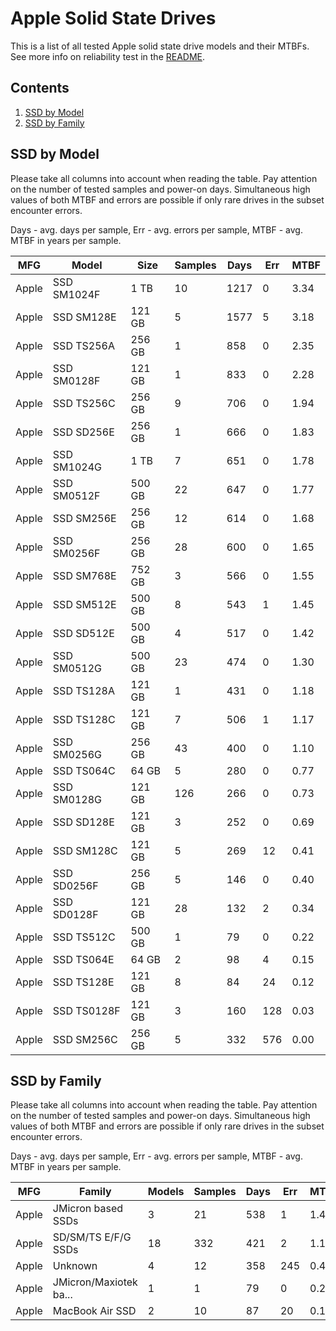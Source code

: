 Apple Solid State Drives
========================

This is a list of all tested Apple solid state drive models and their MTBFs. See
more info on reliability test in the [README](https://github.com/linuxhw/SMART).

Contents
--------

1. [ SSD by Model  ](#ssd-by-model)
2. [ SSD by Family ](#ssd-by-family)

SSD by Model
------------

Please take all columns into account when reading the table. Pay attention on the
number of tested samples and power-on days. Simultaneous high values of both MTBF
and errors are possible if only rare drives in the subset encounter errors.

Days - avg. days per sample,
Err  - avg. errors per sample,
MTBF - avg. MTBF in years per sample.

| MFG       | Model              | Size   | Samples | Days  | Err   | MTBF |
|-----------|--------------------|--------|---------|-------|-------|------|
| Apple     | SSD SM1024F        | 1 TB   | 10      | 1217  | 0     | 3.34   |
| Apple     | SSD SM128E         | 121 GB | 5       | 1577  | 5     | 3.18   |
| Apple     | SSD TS256A         | 256 GB | 1       | 858   | 0     | 2.35   |
| Apple     | SSD SM0128F        | 121 GB | 1       | 833   | 0     | 2.28   |
| Apple     | SSD TS256C         | 256 GB | 9       | 706   | 0     | 1.94   |
| Apple     | SSD SD256E         | 256 GB | 1       | 666   | 0     | 1.83   |
| Apple     | SSD SM1024G        | 1 TB   | 7       | 651   | 0     | 1.78   |
| Apple     | SSD SM0512F        | 500 GB | 22      | 647   | 0     | 1.77   |
| Apple     | SSD SM256E         | 256 GB | 12      | 614   | 0     | 1.68   |
| Apple     | SSD SM0256F        | 256 GB | 28      | 600   | 0     | 1.65   |
| Apple     | SSD SM768E         | 752 GB | 3       | 566   | 0     | 1.55   |
| Apple     | SSD SM512E         | 500 GB | 8       | 543   | 1     | 1.45   |
| Apple     | SSD SD512E         | 500 GB | 4       | 517   | 0     | 1.42   |
| Apple     | SSD SM0512G        | 500 GB | 23      | 474   | 0     | 1.30   |
| Apple     | SSD TS128A         | 121 GB | 1       | 431   | 0     | 1.18   |
| Apple     | SSD TS128C         | 121 GB | 7       | 506   | 1     | 1.17   |
| Apple     | SSD SM0256G        | 256 GB | 43      | 400   | 0     | 1.10   |
| Apple     | SSD TS064C         | 64 GB  | 5       | 280   | 0     | 0.77   |
| Apple     | SSD SM0128G        | 121 GB | 126     | 266   | 0     | 0.73   |
| Apple     | SSD SD128E         | 121 GB | 3       | 252   | 0     | 0.69   |
| Apple     | SSD SM128C         | 121 GB | 5       | 269   | 12    | 0.41   |
| Apple     | SSD SD0256F        | 256 GB | 5       | 146   | 0     | 0.40   |
| Apple     | SSD SD0128F        | 121 GB | 28      | 132   | 2     | 0.34   |
| Apple     | SSD TS512C         | 500 GB | 1       | 79    | 0     | 0.22   |
| Apple     | SSD TS064E         | 64 GB  | 2       | 98    | 4     | 0.15   |
| Apple     | SSD TS128E         | 121 GB | 8       | 84    | 24    | 0.12   |
| Apple     | SSD TS0128F        | 121 GB | 3       | 160   | 128   | 0.03   |
| Apple     | SSD SM256C         | 256 GB | 5       | 332   | 576   | 0.00   |

SSD by Family
-------------

Please take all columns into account when reading the table. Pay attention on the
number of tested samples and power-on days. Simultaneous high values of both MTBF
and errors are possible if only rare drives in the subset encounter errors.

Days - avg. days per sample,
Err  - avg. errors per sample,
MTBF - avg. MTBF in years per sample.

| MFG       | Family                 | Models | Samples | Days  | Err   | MTBF |
|-----------|------------------------|--------|---------|-------|-------|------|
| Apple     | JMicron based SSDs     | 3      | 21      | 538   | 1     | 1.40   |
| Apple     | SD/SM/TS E/F/G SSDs    | 18     | 332     | 421   | 2     | 1.13   |
| Apple     | Unknown                | 4      | 12      | 358   | 245   | 0.47   |
| Apple     | JMicron/Maxiotek ba... | 1      | 1       | 79    | 0     | 0.22   |
| Apple     | MacBook Air SSD        | 2      | 10      | 87    | 20    | 0.12   |
